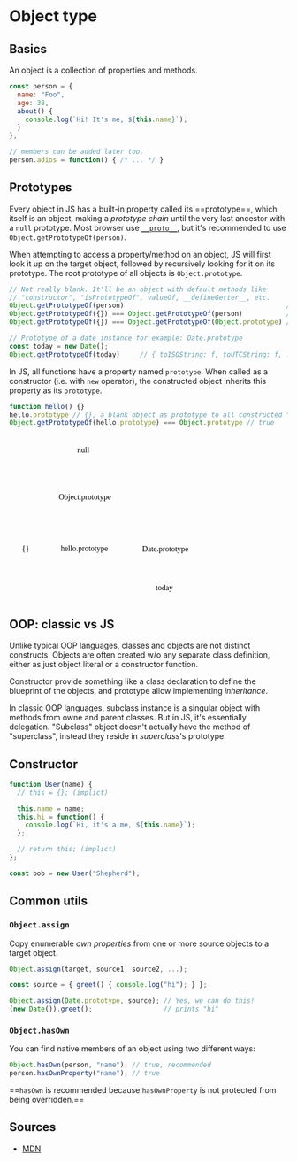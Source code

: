 # Object type

## Basics

An object is a collection of properties and methods.

```javascript title="Object literal" linenums="1"
const person = {
  name: "Foo",
  age: 38,
  about() {
    console.log(`Hi! It's me, ${this.name}`);
  }
};

// members can be added later too.
person.adios = function() { /* ... */ }
```

## Prototypes

Every object in JS has a built-in property called its ==prototype==, which itself is an object, making a _prototype chain_ until the very last ancestor with a `null` prototype. Most browser use [`__proto__`](https://developer.mozilla.org/en-US/docs/Web/JavaScript/Reference/Global_Objects/Object/proto), but it's recommended to use `Object.getPrototypeOf(person)`.

When attempting to access a property/method on an object, JS will first look it up on the target object, followed by recursively looking for it on its prototype. The root prototype of all objects is `Object.prototype`.

```javascript linenums="1"
// Not really blank. It'll be an object with default methods like 
// "constructor", "isPrototypeOf", valueOf, __defineGetter__, etc.
Object.getPrototypeOf(person)                                         // {}
Object.getPrototypeOf({}) === Object.getPrototypeOf(person)           // true
Object.getPrototypeOf({}) === Object.getPrototypeOf(Object.prototype) // true 

// Prototype of a date instance for example: Date.prototype
const today = new Date();
Object.getPrototypeOf(today)     // { toISOString: f, toUTCString: f, ... }
```

In JS, all functions have a property named `prototype`. When called as a constructor (i.e. with `new` operator), the constructed object inherits this property as its `prototype`.

```javascript linenums="1"
function hello() {}
hello.prototype // {}, a blank object as prototype to all constructed "hello"s.
Object.getPrototypeOf(hello.prototype) === Object.prototype // true 
```

<svg version="1.1" xmlns="http://www.w3.org/2000/svg" viewBox="0 0 500.5999755859374 427.19989013671875" height="300">
  <g stroke-linecap="round" transform="translate(352.3999328613281 372.39990234375) rotate(0 47.199981689453125 22.399993896484375)"><path d="M11.2 0 C29.84 0, 48.49 0, 83.2 0 M11.2 0 C32.88 0, 54.56 0, 83.2 0 M83.2 0 C90.67 0, 94.4 3.73, 94.4 11.2 M83.2 0 C90.67 0, 94.4 3.73, 94.4 11.2 M94.4 11.2 C94.4 17.44, 94.4 23.67, 94.4 33.6 M94.4 11.2 C94.4 19.84, 94.4 28.48, 94.4 33.6 M94.4 33.6 C94.4 41.07, 90.67 44.8, 83.2 44.8 M94.4 33.6 C94.4 41.07, 90.67 44.8, 83.2 44.8 M83.2 44.8 C56.02 44.8, 28.84 44.8, 11.2 44.8 M83.2 44.8 C62.65 44.8, 42.1 44.8, 11.2 44.8 M11.2 44.8 C3.73 44.8, 0 41.07, 0 33.6 M11.2 44.8 C3.73 44.8, 0 41.07, 0 33.6 M0 33.6 C0 28.67, 0 23.73, 0 11.2 M0 33.6 C0 28.7, 0 23.8, 0 11.2 M0 11.2 C0 3.73, 3.73 0, 11.2 0 M0 11.2 C0 3.73, 3.73 0, 11.2 0" stroke="var(--md-code-fg-color)" stroke-width="2" fill="none"></path></g><g transform="translate(371.3599395751953 382.2998962402344) rotate(0 28.239974975585938 12.5)"><text x="28.239974975585938" y="17.52" font-family="Virgil, Segoe UI Emoji" font-size="20px" fill="var(--md-code-fg-color)" text-anchor="middle" style="white-space: pre;" direction="ltr" dominant-baseline="alphabetic">today</text></g><g stroke-linecap="round" transform="translate(313.79998779296875 264.7999572753906) rotate(0 88.39999389648432 30)"><path d="M15 0 C58.39 0, 101.78 0, 161.8 0 M15 0 C63.01 0, 111.02 0, 161.8 0 M161.8 0 C171.8 0, 176.8 5, 176.8 15 M161.8 0 C171.8 0, 176.8 5, 176.8 15 M176.8 15 C176.8 23.72, 176.8 32.44, 176.8 45 M176.8 15 C176.8 21.98, 176.8 28.97, 176.8 45 M176.8 45 C176.8 55, 171.8 60, 161.8 60 M176.8 45 C176.8 55, 171.8 60, 161.8 60 M161.8 60 C106.85 60, 51.9 60, 15 60 M161.8 60 C120.76 60, 79.72 60, 15 60 M15 60 C5 60, 0 55, 0 45 M15 60 C5 60, 0 55, 0 45 M0 45 C0 37.87, 0 30.75, 0 15 M0 45 C0 37.38, 0 29.75, 0 15 M0 15 C0 5, 5 0, 15 0 M0 15 C0 5, 5 0, 15 0" stroke="var(--md-code-fg-color)" stroke-width="2" fill="none"></path></g><g transform="translate(327.17005920410156 282.2999572753906) rotate(0 75.02992248535156 12.5)"><text x="75.02992248535156" y="17.52" font-family="Virgil, Segoe UI Emoji" font-size="20px" fill="var(--md-code-fg-color)" text-anchor="middle" style="white-space: pre;" direction="ltr" dominant-baseline="alphabetic">Date.prototype</text></g><g stroke-linecap="round" transform="translate(103.19989013671875 132.00003051757812) rotate(0 91.5999755859375 30)"><path d="M15 0 C64.55 0, 114.11 0, 168.2 0 M15 0 C50.07 0, 85.15 0, 168.2 0 M168.2 0 C178.2 0, 183.2 5, 183.2 15 M168.2 0 C178.2 0, 183.2 5, 183.2 15 M183.2 15 C183.2 26.18, 183.2 37.35, 183.2 45 M183.2 15 C183.2 21.68, 183.2 28.36, 183.2 45 M183.2 45 C183.2 55, 178.2 60, 168.2 60 M183.2 45 C183.2 55, 178.2 60, 168.2 60 M168.2 60 C114.46 60, 60.71 60, 15 60 M168.2 60 C129.67 60, 91.13 60, 15 60 M15 60 C5 60, 0 55, 0 45 M15 60 C5 60, 0 55, 0 45 M0 45 C0 38.19, 0 31.38, 0 15 M0 45 C0 34.37, 0 23.75, 0 15 M0 15 C0 5, 5 0, 15 0 M0 15 C0 5, 5 0, 15 0" stroke="var(--md-code-fg-color)" stroke-width="2" fill="none"></path></g><g transform="translate(113.5999526977539 149.50003051757812) rotate(0 81.19991302490234 12.5)"><text x="81.19991302490234" y="17.52" font-family="Virgil, Segoe UI Emoji" font-size="20px" fill="var(--md-code-fg-color)" text-anchor="middle" style="white-space: pre;" direction="ltr" dominant-baseline="alphabetic">Object.prototype</text></g><g stroke-linecap="round"><g transform="translate(403.41298847945404 367.59991455078125) rotate(0 -0.1992664285058936 -18.39996337890625)"><path d="M0 0 C-0.07 -6.13, -0.33 -30.67, -0.4 -36.8 M0 0 C-0.07 -6.13, -0.33 -30.67, -0.4 -36.8" stroke="var(--md-code-fg-color)" stroke-width="2" fill="none"></path></g><g transform="translate(403.41298847945404 367.59991455078125) rotate(0 -0.1992664285058936 -18.39996337890625)"><path d="M6.08 -19.58 C3.89 -25.41, 1.7 -31.23, -0.4 -36.8 M6.08 -19.58 C4.74 -23.15, 3.39 -26.73, -0.4 -36.8" stroke="var(--md-code-fg-color)" stroke-width="2" fill="none"></path></g><g transform="translate(403.41298847945404 367.59991455078125) rotate(0 -0.1992664285058936 -18.39996337890625)"><path d="M-6.5 -19.44 C-4.44 -25.32, -2.37 -31.19, -0.4 -36.8 M-6.5 -19.44 C-5.24 -23.05, -3.97 -26.65, -0.4 -36.8" stroke="var(--md-code-fg-color)" stroke-width="2" fill="none"></path></g></g><mask></mask><g stroke-linecap="round"><g transform="translate(347.1091351757876 258.8000183105469) rotate(0 -43.591422440068925 -28)"><path d="M0 0 C-14.53 -9.33, -72.65 -46.67, -87.18 -56 M0 0 C-14.53 -9.33, -72.65 -46.67, -87.18 -56" stroke="var(--md-code-fg-color)" stroke-width="2" fill="none"></path></g><g transform="translate(347.1091351757876 258.8000183105469) rotate(0 -43.591422440068925 -28)"><path d="M-62.8 -50.5 C-72.48 -52.68, -82.17 -54.87, -87.18 -56 M-62.8 -50.5 C-69.02 -51.9, -75.23 -53.3, -87.18 -56" stroke="var(--md-code-fg-color)" stroke-width="2" fill="none"></path></g><g transform="translate(347.1091351757876 258.8000183105469) rotate(0 -43.591422440068925 -28)"><path d="M-72.04 -36.11 C-78.05 -44.01, -84.07 -51.91, -87.18 -56 M-72.04 -36.11 C-75.9 -41.18, -79.76 -46.25, -87.18 -56" stroke="var(--md-code-fg-color)" stroke-width="2" fill="none"></path></g></g><mask></mask><g stroke-linecap="round" transform="translate(105.00006103515625 264.39990234375) rotate(0 88.39999389648432 30)"><path d="M15 0 C70.76 0, 126.53 0, 161.8 0 M15 0 C72.59 0, 130.17 0, 161.8 0 M161.8 0 C171.8 0, 176.8 5, 176.8 15 M161.8 0 C171.8 0, 176.8 5, 176.8 15 M176.8 15 C176.8 26.92, 176.8 38.85, 176.8 45 M176.8 15 C176.8 21.34, 176.8 27.67, 176.8 45 M176.8 45 C176.8 55, 171.8 60, 161.8 60 M176.8 45 C176.8 55, 171.8 60, 161.8 60 M161.8 60 C117.29 60, 72.78 60, 15 60 M161.8 60 C104.05 60, 46.3 60, 15 60 M15 60 C5 60, 0 55, 0 45 M15 60 C5 60, 0 55, 0 45 M0 45 C0 36.11, 0 27.21, 0 15 M0 45 C0 34.41, 0 23.83, 0 15 M0 15 C0 5, 5 0, 15 0 M0 15 C0 5, 5 0, 15 0" stroke="var(--md-code-fg-color)" stroke-width="2" fill="none"></path></g><g transform="translate(122.75013732910156 281.89990234375) rotate(0 70.64991760253906 12.5)"><text x="70.64991760253906" y="17.52" font-family="Virgil, Segoe UI Emoji" font-size="20px" fill="var(--md-code-fg-color)" text-anchor="middle" style="white-space: pre;" direction="ltr" dominant-baseline="alphabetic">hello.prototype</text></g><g stroke-linecap="round" transform="translate(10 263.79998779296875) rotate(0 31.999969482421818 30)"><path d="M15 0 C28.3 0, 41.6 0, 49 0 M15 0 C23.8 0, 32.61 0, 49 0 M49 0 C59 0, 64 5, 64 15 M49 0 C59 0, 64 5, 64 15 M64 15 C64 24.91, 64 34.83, 64 45 M64 15 C64 23.94, 64 32.87, 64 45 M64 45 C64 55, 59 60, 49 60 M64 45 C64 55, 59 60, 49 60 M49 60 C37.94 60, 26.88 60, 15 60 M49 60 C37.98 60, 26.95 60, 15 60 M15 60 C5 60, 0 55, 0 45 M15 60 C5 60, 0 55, 0 45 M0 45 C0 33.16, 0 21.32, 0 15 M0 45 C0 34.54, 0 24.08, 0 15 M0 15 C0 5, 5 0, 15 0 M0 15 C0 5, 5 0, 15 0" stroke="var(--md-code-fg-color)" stroke-width="2" fill="none"></path></g><g transform="translate(31.3099746704101 281.29998779296875) rotate(0 10.689994812011719 12.5)"><text x="10.689994812011719" y="17.52" font-family="Virgil, Segoe UI Emoji" font-size="20px" fill="var(--md-code-fg-color)" text-anchor="middle" style="white-space: pre;" direction="ltr" dominant-baseline="alphabetic">{}</text></g><g stroke-linecap="round"><g transform="translate(51.157049593541785 255.60003662109375) rotate(0 41.58380364553997 -28.000015258789034)"><path d="M0 0 C13.86 -9.33, 69.31 -46.67, 83.17 -56 M0 0 C13.86 -9.33, 69.31 -46.67, 83.17 -56" stroke="var(--md-code-fg-color)" stroke-width="2" fill="none"></path></g><g transform="translate(51.157049593541785 255.60003662109375) rotate(0 41.58380364553997 -28.000015258789034)"><path d="M68.46 -35.79 C73.83 -43.18, 79.21 -50.56, 83.17 -56 M68.46 -35.79 C73.53 -42.76, 78.6 -49.73, 83.17 -56" stroke="var(--md-code-fg-color)" stroke-width="2" fill="none"></path></g><g transform="translate(51.157049593541785 255.60003662109375) rotate(0 41.58380364553997 -28.000015258789034)"><path d="M58.91 -49.97 C67.77 -52.18, 76.64 -54.38, 83.17 -56 M58.91 -49.97 C67.27 -52.05, 75.64 -54.13, 83.17 -56" stroke="var(--md-code-fg-color)" stroke-width="2" fill="none"></path></g></g><mask></mask><g stroke-linecap="round"><g transform="translate(192.39993286132812 254.79998779296875) rotate(0 0 -26.399993896484375)"><path d="M0 0 C0 -8.8, 0 -44, 0 -52.8 M0 0 C0 -8.8, 0 -44, 0 -52.8" stroke="var(--md-code-fg-color)" stroke-width="2" fill="none"></path></g><g transform="translate(192.39993286132812 254.79998779296875) rotate(0 0 -26.399993896484375)"><path d="M8.55 -29.31 C5.56 -37.51, 2.58 -45.71, 0 -52.8 M8.55 -29.31 C5.25 -38.38, 1.95 -47.45, 0 -52.8" stroke="var(--md-code-fg-color)" stroke-width="2" fill="none"></path></g><g transform="translate(192.39993286132812 254.79998779296875) rotate(0 0 -26.399993896484375)"><path d="M-8.55 -29.31 C-5.56 -37.51, -2.58 -45.71, 0 -52.8 M-8.55 -29.31 C-5.25 -38.38, -1.95 -47.45, 0 -52.8" stroke="var(--md-code-fg-color)" stroke-width="2" fill="none"></path></g></g><mask></mask><g stroke-linecap="round" transform="translate(158.7999267578125 10) rotate(0 31.999969482421818 30)"><path d="M15 0 C25.87 0, 36.74 0, 49 0 M15 0 C22.46 0, 29.91 0, 49 0 M49 0 C59 0, 64 5, 64 15 M49 0 C59 0, 64 5, 64 15 M64 15 C64 24.72, 64 34.44, 64 45 M64 15 C64 26.84, 64 38.69, 64 45 M64 45 C64 55, 59 60, 49 60 M64 45 C64 55, 59 60, 49 60 M49 60 C39.55 60, 30.11 60, 15 60 M49 60 C38.95 60, 28.91 60, 15 60 M15 60 C5 60, 0 55, 0 45 M15 60 C5 60, 0 55, 0 45 M0 45 C0 35.73, 0 26.46, 0 15 M0 45 C0 37.42, 0 29.85, 0 15 M0 15 C0 5, 5 0, 15 0 M0 15 C0 5, 5 0, 15 0" stroke="var(--md-code-fg-color)" stroke-width="2" fill="none"></path></g><g transform="translate(175.18991088867188 27.5) rotate(0 15.6099853515625 12.5)"><text x="15.6099853515625" y="17.52" font-family="Virgil, Segoe UI Emoji" font-size="20px" fill="var(--md-code-fg-color)" text-anchor="middle" style="white-space: pre;" direction="ltr" dominant-baseline="alphabetic">null</text></g><g stroke-linecap="round"><g transform="translate(192.81306320539898 126) rotate(0 0.2666101017297251 -23.600006103515625)"><path d="M0 0 C0.09 -7.87, 0.44 -39.33, 0.53 -47.2 M0 0 C0.09 -7.87, 0.44 -39.33, 0.53 -47.2" stroke="var(--md-code-fg-color)" stroke-width="2" fill="none"></path></g><g transform="translate(192.81306320539898 126) rotate(0 0.2666101017297251 -23.600006103515625)"><path d="M8.35 -24.93 C6.4 -30.48, 4.45 -36.04, 0.53 -47.2 M8.35 -24.93 C6.48 -30.28, 4.6 -35.63, 0.53 -47.2" stroke="var(--md-code-fg-color)" stroke-width="2" fill="none"></path></g><g transform="translate(192.81306320539898 126) rotate(0 0.2666101017297251 -23.600006103515625)"><path d="M-7.79 -25.11 C-5.71 -30.62, -3.64 -36.13, 0.53 -47.2 M-7.79 -25.11 C-5.79 -30.42, -3.79 -35.72, 0.53 -47.2" stroke="var(--md-code-fg-color)" stroke-width="2" fill="none"></path></g></g><mask></mask></svg>


## OOP: classic vs JS

Unlike typical OOP languages, classes and objects are not distinct constructs. Objects are often created w/o any separate class definition, either as just object literal or a constructor function.

Constructor provide something like a class declaration to define the blueprint of the objects, and prototype allow implementing _inheritance_. 

In classic OOP languages, subclass instance is a singular object with methods from owne and parent classes. But in JS, it's essentially delegation. "Subclass" object doesn't actually have the method of "superclass", instead they reside in *superclass*'s prototype.

## Constructor

```javascript title="Class declaration using constructor" linenums="1"
function User(name) {
  // this = {}; (implict)

  this.name = name;
  this.hi = function() {
    console.log(`Hi, it's a me, ${this.name}`);
  };

  // return this; (implict)
};

const bob = new User("Shepherd");
```

## Common utils

### `Object.assign`

Copy enumerable _own properties_ from one or more source objects to a target object.

```javascript linenums="1"
Object.assign(target, source1, source2, ...);

const source = { greet() { console.log("hi"); } };

Object.assign(Date.prototype, source); // Yes, we can do this!
(new Date()).greet();                  // prints "hi"
```

### `Object.hasOwn`

You can find native members of an object using two different ways:

```javascript linenums="1"
Object.hasOwn(person, "name"); // true, recommended
person.hasOwnProperty("name"); // true
```

==`hasOwn` is recommended because `hasOwnProperty` is not protected from being overridden.==

## Sources

- [MDN](https://developer.mozilla.org/en-US/docs/Learn/JavaScript/Objects)